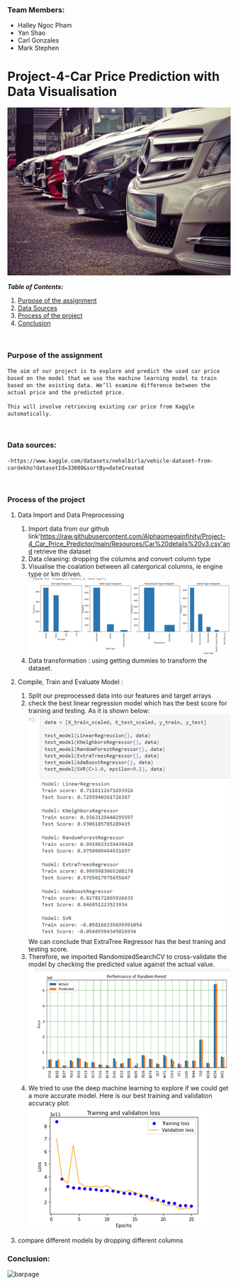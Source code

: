 ### Team Members:

- Halley Ngoc Pham
- Yan Shao
- Carl Gonzales
- Mark Stephen

# Project-4-Car Price Prediction with Data Visualisation

![car](./image/car.jpg)

**_Table of Contents:_**

1. [Purpose of the assignment](#purpose-of-the-assignment)
1. [Data Sources](#data-sources)
1. [Process of the project](#process-of-the-project)
1. [Conclusion](#conclusion)

</br>

### Purpose of the assignment

    The aim of our project is to explore and predict the used car price based on the model that we use the machine learning model to train based on the existing data. We’ll examine difference between the actual price and the predicted price.

    This will involve retrieving existing car price from Kaggle
    automatically.

</br>

### Data sources:

    -https://www.kaggle.com/datasets/nehalbirla/vehicle-dataset-from-cardekho?datasetId=33080&sortBy=dateCreated

</br>

### **Process of the project**

1. Data Import and Data Preprocessing

   1. Import data from our github link'https://raw.githubusercontent.com/Alphaomegainfinity/Project-4_Car_Price_Predictor/main/Resources/Car%20details%20v3.csv'and retrieve the dataset
   1. Data cleaning: dropping the columns and convert column type
   1. Visualise the coalation between all catergorical columns, ie
      engine type or km driven.
      ![v1](./image/visualisation1.png)
   1. Data transformation : using getting dummies to transform the dataset.

1. Compile, Train and Evaluate Model :

   1. Split our preprocessed data into our features and target arrays
   1. check the best linear regression model which has the best score for training and testing. As it is shown below:
      ![v2](./image/visualisation2.png)
      We can conclude that ExtraTree Regressor has the best traning and testing score.
   1. Therefore, we imported RandomizedSearchCV to cross-validate the model by checking the predicted value against the actual value.
      ![v3](./image/visualisation3.png)
   1. We tried to use the deep machine learning to explore if we could get a more accurate model.
      Here is our best training and validation accuracy plot:
      ![v4](./image/visualisation4.png)

1. compare different models by dropping different columns

### Conclusion:

![barpage](./image/barchart.png)
